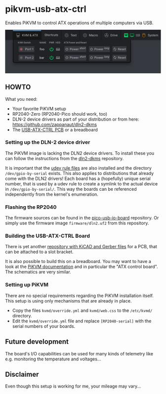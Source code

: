 # pikvm-usb-atx-ctrl

Enables PiKVM to control ATX operations of multiple computers via USB.

![screenshot](/images/kvm-atx-menu.png)


## HOWTO

What you need:
* Your favorite PiKVM setup
* RP2040-Zero (RP2040-Pico should work, too)
* DLN-2 device drivers as part of your distribution or from here: https://github.com/zappanaut/dln2-dkms
* The [USB-ATX-CTRL PCB](https://github.com/zappanaut/usb-atx-ctrl) or a breadboard


### Setting up the DLN-2 device driver

The PiKVM image is lacking the DLN2 device drivers. To install these you can follow the instructions from the [dln2-dkms](https://github.com/zappanaut/dln2-dkms) repository.

It is important that the [udev rule files](https://github.com/zappanaut/dln2-dkms/tree/main/udev) are also installed and the directory `/dev/gpio-by-serial` exists. This also applies to distributions that already come with the DLN2 drivers!
Each board has a (hopefully) unique serial number, that is used by a udev rule to create a symlink to the actual device in `/dev/gpio-by-serial/`. This way the boards can be referenced independently from the kernel's enumeration.


### Flashing the RP2040

The firmware sources can be found in the [pico-usb-io-board](https://github.com/zappanaut/pico-usb-io-board) repository.
Or simply use the firmware image `firmware/dln2.uf2` from this repository.


### Building the USB-ATX-CTRL Board

There is yet another [repository with KiCAD and Gerber files](https://github.com/zappanaut/usb-atx-ctrl) for a PCB, that can be attached to a slot bracket.

It is also possible to build this on a breadboard. You may want to have a look at the [PiKVM documentation](https://github.com/pikvm/pikvm)  and in particular the "ATX control board". The schematics are very similar.


### Setting up PiKVM

There are no special requirements regarding the PiKVM installation itself. This setup is using only mechanisms that are already in place.

* Copy the files `kvmd/override.yml` and `kvmd/web.css` to the `/etc/kvmd/` directory.
* Edit the `kvmd/override.yml` file and replace `[RP2040-serial]` with the serial numbers of your boards.


## Future development

The board's I/O capabilities can be used for many kinds of telemetry like e.g. monitoring the temperature and voltages...


## Disclaimer

Even though this setup is working for me, your mileage may vary...

